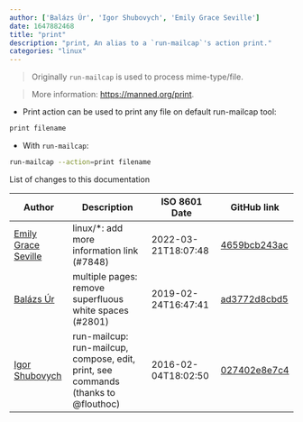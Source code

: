 ```yaml
---
author: ['Balázs Úr', 'Igor Shubovych', 'Emily Grace Seville']
date: 1647882468
title: "print"
description: "print, An alias to a `run-mailcap`'s action print."
categories: "linux"
---
```

> Originally `run-mailcap` is used to process mime-type/file.

> More information: <https://manned.org/print>.

- Print action can be used to print any file on default run-mailcap tool:

```bash
print filename
```

- With `run-mailcap`:

```bash
run-mailcap --action=print filename
```
List of changes to this documentation


Author | Description | ISO 8601 Date | GitHub link
------|-----|-----|-----
[Emily Grace Seville](mailto:emilyseville7cf@gmail.com) | linux/*: add more information link (#7848) | 2022-03-21T18:07:48 | [4659bcb243ac](https://github.com/tldr-pages/tldr/commit/4659bcb243ac572c9e0c95117097801f1e62bda4)
[Balázs Úr](mailto:balazs@urbalazs.hu) | multiple pages: remove superfluous white spaces (#2801) | 2019-02-24T16:47:41 | [ad3772d8cbd5](https://github.com/tldr-pages/tldr/commit/ad3772d8cbd5a61fecfb38ab13bdc7b104b4ecdf)
[Igor Shubovych](mailto:igor.shubovych@gmail.com) | run-mailcup: run-mailcup, compose, edit, print, see commands (thanks to @flouthoc) | 2016-02-04T18:02:50 | [027402e8e7c4](https://github.com/tldr-pages/tldr/commit/027402e8e7c488cec64da1dbb317c02bdad79442)


